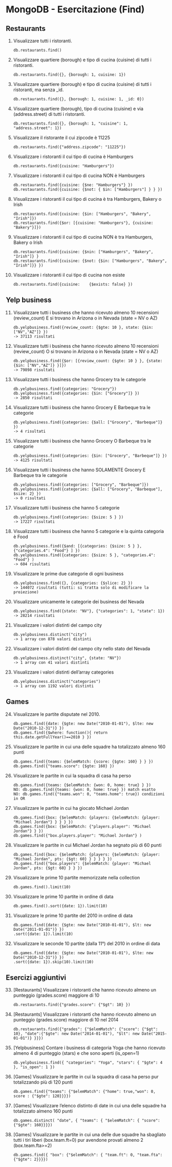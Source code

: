 # MongoDB  - Esercitazione (Find)

## Restaurants
1.	Visualizzare tutti i ristoranti. 

    ```
    db.restaurants.find()
    ```

2.	Visualizzare quartiere (borough) e tipo di cucina (cuisine) di tutti i ristoranti. 

    ```
    db.restaurants.find({}, {borough: 1, cuisine: 1})
    ```

3.	Visualizzare quartiere (borough) e tipo di cucina (cuisine) di tutti i ristoranti, ma senza _id. 

    ```
    db.restaurants.find({}, {borough: 1, cuisine: 1, _id: 0})
    ```

4.	Visualizzare quartiere (borough), tipo di cucina (cuisine) e via (address.street) di tutti i ristoranti. 

    ```
    db.restaurants.find({}, {borough: 1, "cuisine": 1, "address.street": 1})
    ```

5.	Visualizzare iI ristorante il cui zipcode è 11225

    ```
    db.restaurants.find({"address.zipcode": "11225"})
    ```

6.	Visualizzare i ristoranti il cui tipo di cucina è Hamburgers 

    ```
    db.restaurants.find({cuisine: "Hamburgers"})
    ```

7.	Visualizzare i ristoranti il cui tipo di cucina NON è Hamburgers 

    ```
    db.restaurants.find({cuisine: {$ne: "Hamburgers"} })
    db.restaurants.find({cuisine: {$not: { $in: ["Hamburgers"] } } })
    ```

8.	Visualizzare i ristoranti il cui tipo di cucina è tra Hamburgers, Bakery o Irish 

    ```
    db.restaurants.find({cuisine: {$in: ["Hamburgers", "Bakery", "Irish"]})
    db.restaurants.find({$or: [{cuisine: "Hamburgers"}, {cuisine: "Bakery"}]})
    ```

9.	Visualizzare i ristoranti il cui tipo di cucina NON è tra Hamburgers, Bakery o Irish 

    ```
    db.restaurants.find({cuisine: {$nin: ["Hamburgers", "Bakery", "Irish"]} }
    db.restaurants.find({cuisine: {$not: {$in: ["Hamburgers", "Bakery", "Irish"]}} })
    ```

10.	Visualizzare i ristoranti il cui tipo di cucina non esiste 

    ```
    db.restaurants.find({cuisine:	 {$exists: false} })
    ```

## Yelp business
11.	Visualizzare tutti i business che hanno ricevuto almeno 10 recensioni (review_count) E si trovano in Arizona o in Nevada (state = NV o AZ) 

    ```
    db.yelpbusiness.find({review_count: {$gte: 10 }, state: {$in: ["NV","AZ"]} })
    -> 37113 risultati
    ```

12.	Visualizzare tutti i business che hanno ricevuto almeno 10 recensioni (review_count) O si trovano in Arizona o in Nevada (state = NV o AZ) 

    ```
    db.yelpbusiness.find({$or: [{review_count: {$gte: 10 } }, {state: {$in: ["NV","AZ"]} }]})
    -> 79898 risultati
    ```

13.	Visualizzare tutti i business che hanno Grocery tra le categorie 

    ```
    db.yelpbusiness.find({categories: "Grocery"})
    db.yelpbusiness.find({categories: {$in: ["Grocery"]} })
    -> 2850 risultati
    ```

14.	Visualizzare tutti i business che hanno Grocery E Barbeque tra le categorie 

    ```
    db.yelpbusiness.find({categories: {$all: ["Grocery", "Barbeque"]} })
    -> 4 risultati
    ```

15.	Visualizzare tutti i business che hanno Grocery O Barbeque tra le categorie 

    ```
    db.yelpbusiness.find({categories: {$in: ["Grocery", "Barbeque"]} })
    -> 4125 risultati
    ```

16.	Visualizzare tutti i business che hanno SOLAMENTE Grocery E Barbeque tra le categorie 

    ```
    db.yelpbusiness.find({categories: ["Grocery", "Barbeque"]})
    db.yelpbusiness.find({categories: {$all: ["Grocery", "Barbeque"], $size: 2} })
    -> 0 risultati
    ```

17.	Visualizzare tutti i business che hanno 5 categorie 

    ```
    db.yelpbusiness.find({categories: {$size: 5 } })
    -> 17227 risultati
    ```

18.	Visualizzare tutti i business che hanno 5 categorie e la quinta categoria è Food 

    ```
    db.yelpbusiness.find({$and: [{categories: {$size: 5 } }, {"categories.4": "Food"} ] })
    db.yelpbusiness.find({categories: {$size: 5 }, "categories.4": "Food"} )
    -> 604 risultati
    ```

19.	Visualizzare le prime due categorie di ogni business 

    ```
    db.yelpbusiness.find({}, {categories: {$slice: 2} })
    -> 144072 risultati (tutti: si tratta solo di modificare la proiezione)
    ```

20.	Visualizzare unicamente le categorie dei business del Nevada 

    ```
    db.yelpbusiness.find({state: "NV"}, {"categories": 1, "state": 1})
    -> 28214 risultati
    ```

21.	Visualizzare i valori distinti del campo city

    ```
    db.yelpbusiness.distinct("city")
    -> 1 array con 878 valori distinti
    ```

22.	Visualizzare i valori distinti del campo city nello stato del Nevada

    ```
    db.yelpbusiness.distinct("city", {state: "NV"})
    -> 1 array con 41 valori distinti
    ```

23.	Visualizzare i valori distinti dell’array categories

    ```
    db.yelpbusiness.distinct("categories")
    -> 1 array con 1192 valori distinti
    ```

## Games

24.	Visualizzare le partite disputate nel 2010. 

    ```
    db.games.find({date: {$gte: new Date("2010-01-01"), $lte: new Date("2010-12-31")} })
    db.games.find({$where: function(){ return this.date.getFullYear()==2010 } })
    ```

25.	Visualizzare le partite in cui una delle squadre ha totalizzato almeno 160 punti

    ```
    db.games.find({teams: {$elemMatch: {score: {$gte: 160} } } })
    db.games.find({"teams.score": {$gte: 160} })
    ```
26.	Visualizzare le partite in cui la squadra di casa ha perso

    ```
    db.games.find({teams: {$elemMatch: {won: 0, home: true} } })
    NO: db.games.find({teams: {won: 0, home: true} }) match esatto
    NO: db.games.find({"teams.won": 0, "teams.home": true}) condizioni in OR
    ```

27.	Visualizzare le partite in cui ha giocato Michael Jordan

    ```
    db.games.find({box: {$elemMatch: {players: {$elemMatch: {player: "Michael Jordan"} } } } })
    db.games.find({box: {$elemMatch: {"players.player": "Michael Jordan"} } })
    db.games.find({"box.players.player": "Michael Jordan"} )
    ```

28.	Visualizzare le partite in cui Michael Jordan ha segnato più di 60 punti 

    ```
    db.games.find({box: {$elemMatch: {players: {$elemMatch: {player: "Michael Jordan", pts: {$gt: 60} } } } } })
    db.games.find({"box.players": {$elemMatch: {player: "Michael Jordan", pts: {$gt: 60} } } })
    ```
29.	Visualizzare le prime 10 partite memorizzate nella collection

    ```
    db.games.find().limit(10)
    ```
30.	Visualizzare le prime 10 partite in ordine di data
    ```
    db.games.find().sort({date: 1}).limit(10)
    ```
31.	Visualizzare le prime 10 partite del 2010 in ordine di data

    ```
    db.games.find({date: {$gte: new Date("2010-01-01"), $lt: new Date("2011-01-01")} })
    .sort({date: 1}).limit(10)
    ```
32.	Visualizzare le seconde 10 partite (dalla 11°) del 2010 in ordine di data

    ```
    db.games.find({date: {$gte: new Date("2010-01-01"), $lte: new Date("2010-12-31")} })
    .sort({date: 1}).skip(10).limit(10)
    ```

## Esercizi aggiuntivi
33.	[Restaurants] Visualizzare i ristoranti che hanno ricevuto almeno un punteggio (grades.score) maggiore di 10

    ```
    db.restaurants.find({"grades.score": {"$gt": 10} })
    ```

34.	[Restaurants] Visualizzare i ristoranti che hanno ricevuto almeno un punteggio (grades.score) maggiore di 10 nel 2014

    ```
    db.restaurants.find({"grades": {"$elemMatch": {"score": {"$gt": 10}, "date":{"$gte": new Date("2014-01-01"), "$lt": new Date("2015-01-01")} }}})
    ```

35.	[Yelpbusiness] Contare i business di categoria Yoga che hanno ricevuto almeno 4 di punteggio (stars) e che sono aperti (is_open=1)

    ```
    db.yelpbusiness.find({ "categories": "Yoga", "stars": { "$gte": 4 }, "is_open": 1 })
    ```
36.	[Games] Visualizzare le partite in cui la squadra di casa ha perso pur totalizzando più di 120 punti

    ```
    db.games.find({"teams": {"$elemMatch": {"home": true,"won": 0, score : {"$gte": 120}}}})
    ```
37.	[Games] Visualizzare l’elenco distinto di date in cui una delle squadre ha totalizzato almeno 160 punti

    ```
    db.games.distinct( "date", { "teams": { "$elemMatch": { "score": {"$gte": 160}}}})
    ```

38.	[Games] Visualizzare le partite in cui una delle due squadre ha sbagliato tutti i tiri liberi (box.team.ft=0) pur avendone provati almeno 2 (box.team.fta>=2)

    ```
    db.games.find({ "box": {"$elemMatch": { "team.ft": 0, "team.fta": {"$gte": 2}}}})
    ```